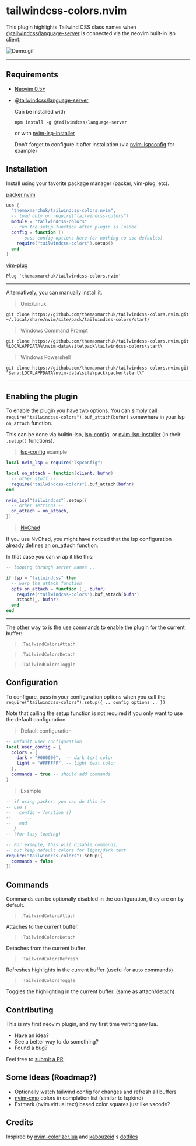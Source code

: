 # tailwindcss-colors.nvim
This plugin highlights Tailwind CSS class names when [@tailwindcss/language-server](https://github.com/tailwindlabs/tailwindcss-intellisense) is connected via the neovim built-in lsp client.

![Demo.gif](https://i.imgur.com/hDbxvBJ.gif)

---

## Requirements

- [Neovim 0.5+](https://github.com/neovim/neovim)
- [@tailwindcss/language-server](https://github.com/tailwindlabs/tailwindcss-intellisense)
  
  Can be installed with
  ```shell
  npm install -g @tailwindcss/language-server
  ```
  or with [nvim-lsp-installer](https://github.com/williamboman/nvim-lsp-installer)
  
  Don't forget to configure it after installation (via [nvim-lspconfig](https://github.com/neovim/nvim-lspconfig) for example)

## Installation

Install using your favorite package manager (packer, vim-plug, etc).

[packer.nvim](https://github.com/wbthomason/packer.nvim)
```lua
use {
  "themaxmarchuk/tailwindcss-colors.nvim",
  -- load only on require("tailwindcss-colors")
  module = "tailwindcss-colors"
  -- run the setup function after plugin is loaded 
  config = function ()
    -- pass config options here (or nothing to use defaults)
    require("tailwindcss-colors").setup()
  end
}
```

[vim-plug](https://github.com/junegunn/vim-plug)
```vim
Plug 'themaxmarchuk/tailwindcss-colors.nvim'
```
--- 
Alternatively, you can manually install it.

> Unix/Linux

```shell
git clone https://github.com/themaxmarchuk/tailwindcss-colors.nvim.git ~/.local/share/nvim/site/pack/tailwindcss-colors/start/
```

>Windows Command Prompt
```shell
git clone https://github.com/themaxmarchuk/tailwindcss-colors.nvim.git %LOCALAPPDATA%\nvim-data\site\pack\tailwindcss-colors\start\
```

>Windows Powershell
```shell
git clone https://github.com/themaxmarchuk/tailwindcss-colors.nvim.git "$env:LOCALAPPDATA\nvim-data\site\pack\packer\start\"
```
---

## Enabling the plugin

To enable the plugin you have two options. You can simply call `require("tailwindcss-colors").buf_attach(bufnr)` somewhere in your lsp `on_attach` function.

This can be done via builtin-lsp, [lsp-config](https://github.com/neovim/nvim-lspconfig), or  [nvim-lsp-installer](https://github.com/williamboman/nvim-lsp-installer) (in their `.setup()` functions).

> [lsp-config](https://github.com/neovim/nvim-lspconfig) example
```lua
local nvim_lsp = require("lspconfig")

local on_attach = function(client, bufnr)
  -- other stuff --
  require("tailwindcss-colors").buf_attach(bufnr)
end

nvim_lsp["tailwindcss"].setup({
  -- other settings --
  on_attach = on_attach,
})
```

> [NvChad](https://github.com/NvChad/NvChad)

If you use NvChad, you might have noticed that the lsp configuration already defines an on_attach function. 

In that case you can wrap it like this:
```lua
-- looping through server names ...

if lsp = "tailwindcss" then
  -- warp the attach function
  opts.on_attach = function (_, bufnr)
    require('tailwindcss-colors').buf_attach(bufnr)
    attach(_, bufnr)
  end
end
```
--- 
The other way to is the use commands to enable the plugin for the current buffer:

> `:TailwindColorsAttach` 

> `:TailwindColorsDetach`

> `:TailwindColorsToggle`

## Configuration

To configure, pass in your configuration options when you call the `require("tailwindcss-colors").setup({ .. config options .. })`

Note that calling the setup function is not required if you only want to use the default configuration.

> Default configuration
```lua
-- Default user configuration
local user_config = {
  colors = {
    dark = "#000000",  -- dark text color
    light = "#FFFFFF", -- light text color
  },
  commands = true -- should add commands
}
```

> Example
```lua
-- if using packer, you can do this in
-- use {
--   config = function ()
--     ...
--   end
-- }
-- (for lazy loading)

-- For example, this will disable commands,
-- but keep default colors for light/dark text
require("tailwindcss-colors").setup({
  commands = false
})
```

## Commands

Commands can be optionally disabled in the configuration, they are on by default.

> `:TailwindColorsAttach`

Attaches to the current buffer.

> `:TailwindColorsDetach`

Detaches from the current buffer.

> `:TailwindColorsRefresh`

Refreshes highlights in the current buffer (useful for auto commands)

> `:TailwindColorsToggle`

Toggles the highlighting in the current buffer. (same as attach/detach)

## Contributing

This is my first neovim plugin, and my first time writing any lua.

* Have an idea? 
* See a better way to do something?
* Found a bug?

Feel free to [submit a PR](https://github.com/themaxmarchuk/tailwindcss-colors.nvim/pulls).

## Some Ideas (Roadmap?)
* Optionally watch tailwind config for changes and refresh all buffers
* [nvim-cmp](https://github.com/hrsh7th/nvim-cmp) colors in completion list (similar to lspkind)
* Extmark (nvim virtual text) based color squares just like vscode?

## Credits
Inspired by [nvim-colorizer.lua](https://github.com/norcalli/nvim-colorizer.lua) and [kabouzeid](https://github.com/kabouzeid)'s [dotfiles](https://github.com/kabouzeid/dotfiles/blob/main/config/nvim/lua/lsp-documentcolors.lua)
